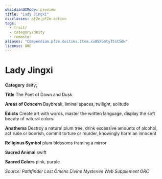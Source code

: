 ```yaml
---
obsidianUIMode: preview
title: "Lady Jingxi"
cssclasses: pf2e,pf2e-action
tags:
  - trait/
  - category/deity
  - remaster
aliases: "Compendium.pf2e.deities.Item.xu05XGotyT5st56H"
license: ORC
---
```

# Lady Jingxi

### 

**Category** deity; 




**Title** The Poet of Dawn and Dusk

**Areas of Concern** Daybreak, liminal spaces, twilight, solitude

**Edicts** Create art with words, master the written language, display the soft beauty of natural colors

**Anathema** Destroy a natural plum tree, drink excessive amounts of alcohol, act rude or boorish, commit torture or murder, knowingly harm an innocent

**Religious Symbol** plum blossoms framing a mirror

**Sacred Animal** swift

**Sacred Colors** pink, purple

*Source: Pathfinder Lost Omens Divine Mysteries Web Supplement*
*ORC*